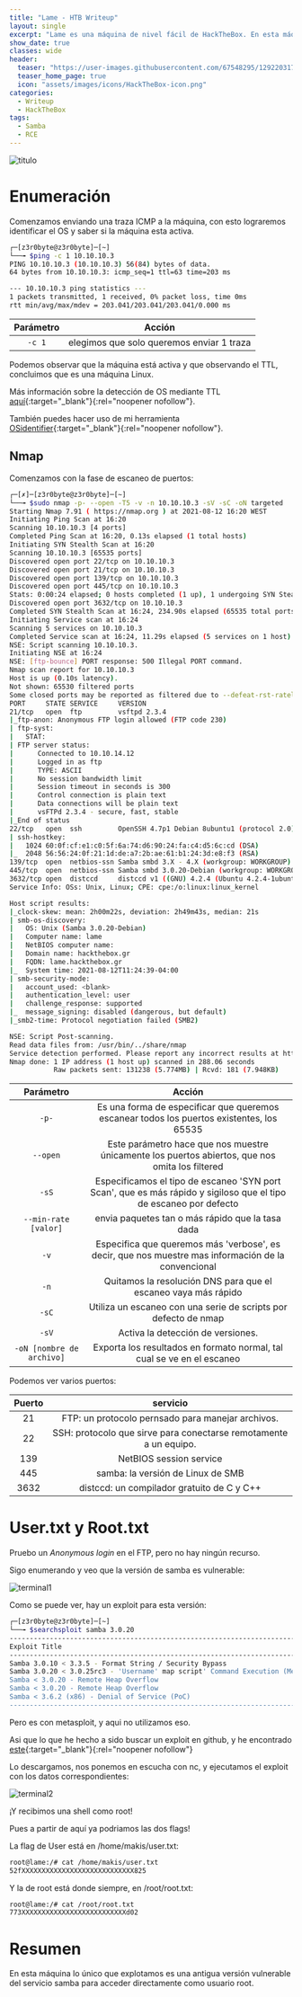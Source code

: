 ```yaml
---
title: "Lame - HTB Writeup"
layout: single
excerpt: "Lame es una máquina de nivel fácil de HackTheBox. En esta máquina explotamos únicamente una antigua versión vulnerable de samba para acceder directamente como usuario root."
show_date: true
classes: wide
header:
  teaser: "https://user-images.githubusercontent.com/67548295/129220317-5439270a-e4bb-47e0-b981-ef0a3aab911e.png"
  teaser_home_page: true
  icon: "assets/images/icons/HackTheBox-icon.png"
categories:
  - Writeup
  - HackTheBox
tags:
  - Samba
  - RCE
---
```


![titulo](https://user-images.githubusercontent.com/67548295/129220778-695a7fa5-39f9-4bbe-b0bd-87bec3ec2d3c.png)

# Enumeración

Comenzamos enviando una traza ICMP a la máquina, con esto lograremos identificar el OS y saber si la máquina esta activa.

```bash
┌─[z3r0byte@z3r0byte]─[~]
└──╼ $ping -c 1 10.10.10.3
PING 10.10.10.3 (10.10.10.3) 56(84) bytes of data.
64 bytes from 10.10.10.3: icmp_seq=1 ttl=63 time=203 ms

--- 10.10.10.3 ping statistics ---
1 packets transmitted, 1 received, 0% packet loss, time 0ms
rtt min/avg/max/mdev = 203.041/203.041/203.041/0.000 ms
```

| Parámetro | Acción |
|:---------:|:------:|
| `-c 1` | elegimos que solo queremos enviar 1 traza |

Podemos observar que la máquina está activa y que observando el TTL, concluimos que es una máquina Linux.

Más información sobre la detección de OS mediante TTL [aquí](https://subinsb.com/default-device-ttl-values/){:target="\_blank"}{:rel="noopener nofollow"}.

También puedes hacer uso de mi herramienta [OSidentifier](https://github.com/z3robyte/OSidentifier){:target="\_blank"}{:rel="noopener nofollow"}.

## Nmap

Comenzamos con la fase de escaneo de puertos:

```bash
┌─[✗]─[z3r0byte@z3r0byte]─[~]
└──╼ $sudo nmap -p- --open -T5 -v -n 10.10.10.3 -sV -sC -oN targeted
Starting Nmap 7.91 ( https://nmap.org ) at 2021-08-12 16:20 WEST
Initiating Ping Scan at 16:20
Scanning 10.10.10.3 [4 ports]
Completed Ping Scan at 16:20, 0.13s elapsed (1 total hosts)
Initiating SYN Stealth Scan at 16:20
Scanning 10.10.10.3 [65535 ports]
Discovered open port 22/tcp on 10.10.10.3
Discovered open port 21/tcp on 10.10.10.3
Discovered open port 139/tcp on 10.10.10.3
Discovered open port 445/tcp on 10.10.10.3
Stats: 0:00:24 elapsed; 0 hosts completed (1 up), 1 undergoing SYN Stealth Scan
Discovered open port 3632/tcp on 10.10.10.3
Completed SYN Stealth Scan at 16:24, 234.90s elapsed (65535 total ports)
Initiating Service scan at 16:24
Scanning 5 services on 10.10.10.3
Completed Service scan at 16:24, 11.29s elapsed (5 services on 1 host)
NSE: Script scanning 10.10.10.3.
Initiating NSE at 16:24
NSE: [ftp-bounce] PORT response: 500 Illegal PORT command.
Nmap scan report for 10.10.10.3
Host is up (0.10s latency).
Not shown: 65530 filtered ports
Some closed ports may be reported as filtered due to --defeat-rst-ratelimit
PORT     STATE SERVICE     VERSION
21/tcp   open  ftp         vsftpd 2.3.4
|_ftp-anon: Anonymous FTP login allowed (FTP code 230)
| ftp-syst: 
|   STAT: 
| FTP server status:
|      Connected to 10.10.14.12
|      Logged in as ftp
|      TYPE: ASCII
|      No session bandwidth limit
|      Session timeout in seconds is 300
|      Control connection is plain text
|      Data connections will be plain text
|      vsFTPd 2.3.4 - secure, fast, stable
|_End of status
22/tcp   open  ssh         OpenSSH 4.7p1 Debian 8ubuntu1 (protocol 2.0)
| ssh-hostkey: 
|   1024 60:0f:cf:e1:c0:5f:6a:74:d6:90:24:fa:c4:d5:6c:cd (DSA)
|_  2048 56:56:24:0f:21:1d:de:a7:2b:ae:61:b1:24:3d:e8:f3 (RSA)
139/tcp  open  netbios-ssn Samba smbd 3.X - 4.X (workgroup: WORKGROUP)
445/tcp  open  netbios-ssn Samba smbd 3.0.20-Debian (workgroup: WORKGROUP)
3632/tcp open  distccd     distccd v1 ((GNU) 4.2.4 (Ubuntu 4.2.4-1ubuntu4))
Service Info: OSs: Unix, Linux; CPE: cpe:/o:linux:linux_kernel

Host script results:
|_clock-skew: mean: 2h00m22s, deviation: 2h49m43s, median: 21s
| smb-os-discovery: 
|   OS: Unix (Samba 3.0.20-Debian)
|   Computer name: lame
|   NetBIOS computer name: 
|   Domain name: hackthebox.gr
|   FQDN: lame.hackthebox.gr
|_  System time: 2021-08-12T11:24:39-04:00
| smb-security-mode: 
|   account_used: <blank>
|   authentication_level: user
|   challenge_response: supported
|_  message_signing: disabled (dangerous, but default)
|_smb2-time: Protocol negotiation failed (SMB2)

NSE: Script Post-scanning.
Read data files from: /usr/bin/../share/nmap
Service detection performed. Please report any incorrect results at https://nmap.org/submit/ .
Nmap done: 1 IP address (1 host up) scanned in 288.06 seconds
           Raw packets sent: 131238 (5.774MB) | Rcvd: 181 (7.948KB)
```

| Parámetro | Acción |
|:---------:|:------:|
| `-p-` | Es una forma de especificar que queremos escanear todos los puertos existentes, los 65535 |
| `--open` | Este parámetro hace que nos muestre únicamente los puertos abiertos, que nos omita los filtered |
| `-sS` | Especificamos el tipo de escaneo 'SYN port Scan', que es más rápido y sigiloso que el tipo de escaneo por defecto |
| `--min-rate [valor]` | envia paquetes tan o más rápido que la tasa dada |
| `-v` | Especifica que queremos más 'verbose', es decir, que nos muestre mas información de la convencional |
| `-n` | Quitamos la resolución DNS para que el escaneo vaya más rápido |
| `-sC` | Utiliza un escaneo con una serie de scripts por defecto de nmap |
| `-sV` | Activa la detección de versiones. |
| `-oN [nombre de archivo]` | Exporta los resultados en formato normal, tal cual se ve en el escaneo |

Podemos ver varios puertos:

| Puerto | servicio |
|:------:|:--------:|
| 21 | FTP: un protocolo pernsado para manejar archivos. |
| 22 | SSH: protocolo que sirve para conectarse remotamente a un equipo. |
| 139 | NetBIOS session service |
| 445| samba: la versión de Linux de SMB |
| 3632 | distccd: un compilador gratuito de C y C++  |

# User.txt y Root.txt

Pruebo un _Anonymous login_ en el FTP, pero no hay ningún recurso.

Sigo enumerando y veo que la versión de samba es vulnerable:

![terminal1](https://user-images.githubusercontent.com/67548295/129226546-ff20bb53-a20d-40a5-9a2e-64c376efd3e3.png)

Como se puede ver, hay un exploit para esta versión:

```bash
┌─[z3r0byte@z3r0byte]─[~]
└──╼ $searchsploit samba 3.0.20
-------------------------------------------------------------------------------------------------------------------------------------------------------
Exploit Title                                                                                                             |  Path
-------------------------------------------------------------------------------------------------------------------------------------------------------
Samba 3.0.10 < 3.3.5 - Format String / Security Bypass                                                                     | multiple/remote/10095.txt
Samba 3.0.20 < 3.0.25rc3 - 'Username' map script' Command Execution (Metasploit)                                           | unix/remote/16320.rb
Samba < 3.0.20 - Remote Heap Overflow                                                                                      | linux/remote/7701.txt
Samba < 3.0.20 - Remote Heap Overflow                                                                                      | linux/remote/7701.txt
Samba < 3.6.2 (x86) - Denial of Service (PoC)                                                                              | linux_x86/dos/36741.py
--------------------------------------------------------------------------------------------------------------------------------------------------------
```
Pero es con metasploit, y aqui no utilizamos eso.

Asi que lo que he hecho a sido buscar un exploit en github, y he encontrado [este](https://github.com/amriunix/CVE-2007-2447/blob/master/usermap_script.py){:target="\_blank"}{:rel="noopener nofollow"}

Lo descargamos, nos ponemos en escucha con nc, y ejecutamos el exploit con los datos correspondientes:

![terminal2](https://user-images.githubusercontent.com/67548295/129231114-ce7f0bc2-3666-490d-92e2-efd54fa02212.png)

¡Y recibimos una shell como root!

Pues a partir de aquí ya podriamos las dos flags!

La flag de User está en /home/makis/user.txt:

```bash
root@lame:/# cat /home/makis/user.txt 
52fXXXXXXXXXXXXXXXXXXXXXXXXXXXX825
```
Y la de root está donde siempre, en /root/root.txt:

```bash
root@lame:/# cat /root/root.txt 
773XXXXXXXXXXXXXXXXXXXXXXXXXXd02
```
# Resumen

En esta máquina lo único que explotamos es una antigua versión vulnerable del servicio samba para acceder directamente como usuario root.


